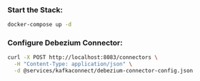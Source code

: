 ### Start the Stack:
```bash
docker-compose up -d
```

### Configure Debezium Connector:
```bash
curl -X POST http://localhost:8083/connectors \
  -H "Content-Type: application/json" \
  -d @services/kafkaconnect/debezium-connector-config.json
```
